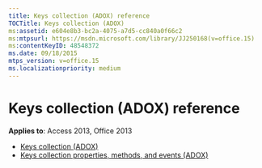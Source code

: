 ```yaml
---
title: Keys collection (ADOX) reference
TOCTitle: Keys collection (ADOX)
ms:assetid: e604e8b3-bc2a-4075-a7d5-cc840a0f66c2
ms:mtpsurl: https://msdn.microsoft.com/library/JJ250168(v=office.15)
ms:contentKeyID: 48548372
ms.date: 09/18/2015
mtps_version: v=office.15
ms.localizationpriority: medium
---
```


# Keys collection (ADOX) reference

**Applies to**: Access 2013, Office 2013

- [Keys collection (ADOX)](keys-collection-adox.md)
- [Keys collection properties, methods, and events (ADOX)](keys-collection-properties-methods-and-events-adox.md)

